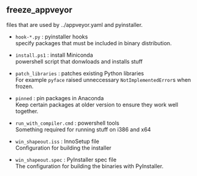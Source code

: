 freeze_appveyor
---------------

files that are used by ../appveyor.yaml and pyinstaller.

- `hook-*.py` : pyinstaller hooks   
  specify packages that must be included in binary distribution.

- `install.ps1` : install Miniconda   
  powershell script that donwloads and installs stuff

- `patch_libraries` : patches existing Python libraries      
  For example `pyface` raised unneccessary `NotImplementedError`s
  when frozen. 

- `pinned` : pin packages in Anaconda   
  Keep certain packages at older version to ensure they work
  well together.

- `run_with_compiler.cmd` : powershell tools   
  Something required for running stuff on i386 and x64
  
- `win_shapeout.iss` : InnoSetup file   
  Configuration for building the installer
  

- `win_shapeout.spec` : PyInstaller spec file      
  The configuration for building the binaries with PyInstaller.
      